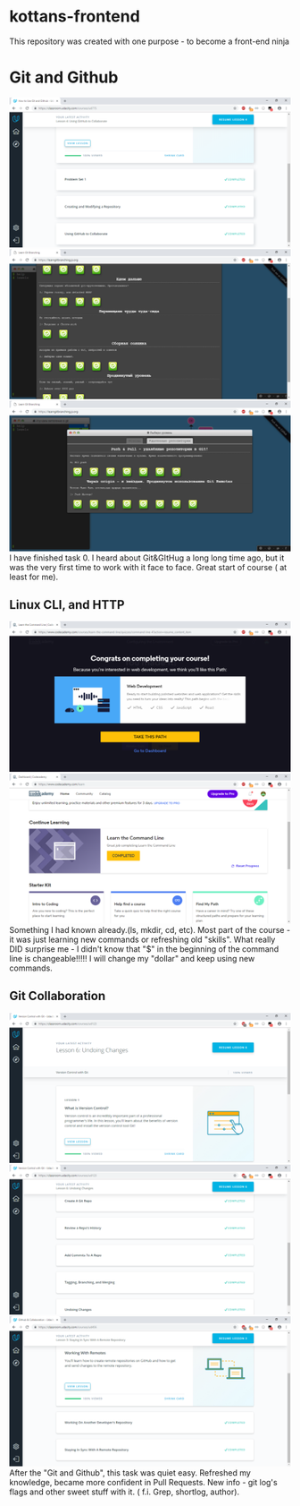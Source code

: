 # kottans-frontend
This repository was created with one purpose - to become a front-end ninja

# Git and Github
![Git and Github](https://github.com/artellos747/kottans-frontend/raw/master/task0/task0_0.png)
![Git and Github](https://github.com/artellos747/kottans-frontend/raw/master/task0/task0_11.png)
![Git and Github](https://github.com/artellos747/kottans-frontend/raw/master/task0/task0_12.png)
I have finished task 0. I heard about Git&GItHug a long long time ago, but it was the very first time to work with it face to face. Great start of course ( at least for me).

## Linux CLI, and HTTP
![linux](https://github.com/artellos747/kottans-frontend/raw/master/task1/task1.png)
![linux](https://github.com/artellos747/kottans-frontend/raw/master/task1/task11.png)
Something I had known already.(ls, mkdir, cd, etc). 
Most part of the course - it was just learning new commands or refreshing old "skills". 
What really DID surprise me - I didn't know that "$" in the beginning of the command line is changeable!!!!!
I will change my "dollar" and keep using new commands. 

## Git Collaboration
![git](https://github.com/artellos747/kottans-frontend/raw/master/task2/task211.png)
![git](https://github.com/artellos747/kottans-frontend/raw/master/task2/task212.png)
![github](https://github.com/artellos747/kottans-frontend/raw/master/task2/task22.png)
After the "Git and Github", this task was quiet easy. 
Refreshed my knowledge, became more confident in Pull Requests.
New info - git log's flags and other sweet stuff with it. ( f.i. Grep, shortlog, author).

